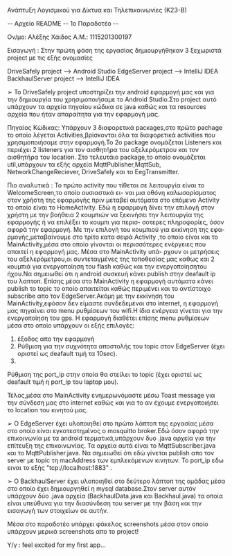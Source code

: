 ﻿Ανάπτυξη Λογισμικού για Δίκτυα και Τηλεπικοινωνίες (Κ23-Β)


-- Αρχείο README -- 1ο Παραδοτέο --

Ον/μο: Αλέξης Χάιδος
Α.Μ.: 1115201300197

Εισαγωγή : Στην πρώτη φάση της εργασίας δημιουργήθηκαν 3 ξεχωριστά project με τις εξής ονομασίες

DriveSafely project    --> Android Studio
EdgeServer project     --> IntelliJ IDEA
BackhaulServer project --> IntelliJ IDEA


➢ Το DriveSafely project υποστηρίζει την android εφαρμογή μας και για την δημιουργία του χρησιμοποιήσαμε το Android Studio.Στο project αυτό υπάρχουν τα αρχεία πηγαίου κώδικα σε java καθώς και τα resources αρχεία που ήταν απαραίτητα για την εφαρμογή μας.

Πηγαίος Κώδικας: Υπάρχουν 3 διαφορετικά pacκages,στο πρώτο pachage το οποίο λέγεται Activities,βρίσκονται όλα
τα διαφορετικά activities που χρησιμοποιήσαμε στην εφαρμογή.Το 2ο package ονομάζεται Listeners
και περιέχει 2 listeners για τον αισθητήρα του αξελερόμετρου και τον αισθητήρα του location.
Στο τελευτάιο package,το οποίο ονομάζεται util,υπάρχουν τα εξής αρχεία MqttPublisher,MqttSub,
NetworkChangeReciever, DriveSafely και το EegTransmitter.

Πιο αναλυτικά : Το πρώτο activity που τίθεται σε λειτουργία είναι το WelcomeScreen,το οποίο ουσιαστικά ει-
ναι μια οθόνη καλωσορίσματος στον χρήστη της εφαρμογής πριν μεταβεί αυτόματα στο επόμενο
Activity το οποίο είναι το HomeActivity. Εδώ η εφαρμογή δίνει την επιλογή στον χρήστη με την
βοήθεια 2 κουμπιών να ξεκινήσει την λειτουργία της εφαρμογής ή να επιλέξει το κουμπι για περισ-
σοτερες πληροφορίες, όσον αφορά την εφαρμογή. Με την επιλογή του κουμπιού για εκκίνηση της εφα-
ρμογής,μεταβαίνουμε στο τρίτο κατα σειρά Activity ,το οποίο είναι και το MainActivity,μέσα στο
οποίο γίνονται οι περισσότερες ενέργειες που απαιτεί η εφαρμογή μας. Μέσα στο MainActivity υπά-
ρχουν οι μετρήσεις του αξελερόμετρου,οι συντεταγμένες της τοποθεσίας μας καθως και 2 κουμπιά για
ενεργοποίηση του flash καθώς και την ενεργοποίησητου ήχου.Να σημειωθεί ότι η android συσκευή κάνει
publish στην deafault ip του λαπτοπ. Επίσης μέσα στο MainActivity η εφαρμογή αυτόματα κάνει publish
το topic το οποίο απαιτείται καθώς περιμένει και το αντίστοιχο subscribe απο τον EdgeServer.Ακόμη με
την εκκίνηση του MainActivity,εφόσον δεν είμαστε συνδεδεμένοι στο internet, η εφαρμογή μας πηγαίνει
στο menu ρυθμίσεων του wifi.Η ίδια ενέργεια γίνεται για την ενεργοποίηση του gps. Η εφαρμογή διαθέτει επίσης menu ρυθμίσεων μέσα στο οποίο υπάρχουν οι εξής επιλογές:

1. έξοδος απο την εφαρμογή
2. Ρύθμιση για την συχνότητα αποστολής του topic στον EdgeServer (έχει οριστεί ως deafault τιμή τα 10sec).
3. 
Ρύθμιση της port_ip στην οποία θα στείλει το topic (έχει οριστεί ως deafault τιμή η port_ip του laptop μου).

Τέλος,μέσα στο MainActivity	ενημερωνόμαστε μέσω Toast message για την σύνδεση μας στο internet καθώς και για το αν έχουμε
ενεργοποιήσει το location του κινητού μας.




➢ Ο EdgeServer έχει υλοποιηθεί στο πρώτο λάπτοπ της εργασίας μέσα στο οποίο είναι εγκατεστημένος ο mosquitto broker.Εδώ όσον αφορά την επικοινωνία με τα android τερματικά,υπάρχουν δυο .java αρχεία για την επίτευξη της επικοινωνίας. Τα αρχεία αυτά είναι το MqttSubscriber.java και το MqttPublisher.java. Να σημειωθεί ότι εδώ γίνεται publish απο τον server με topic τη macAddress των εμπλεκόμενων κινητων. Το port_ip εδω ειναι το εξής "tcp://localhost:1883" .






➢ Ο BackhaulServer έχει υλοποιηθεί στο δεύτερο λάπτοπ της ομάδας μέσα
στο οποίο έχει δημιουργηθεί η mysql database.Στον server αυτόν υπάρχουν δύο .java αρχεία (BackhaulData.java και Backhaul.java) τα οποία είναι υπεύθυνα για την διασύνδεση του server με την βάση και την εισαγωγή των στοιχείων σε αυτήν.








Μέσα στο παραδοτέο υπάρχει φάκελος screenshots μέσα στον οποίο υπάρχουν μερικά screenshots απο το project!

Υ/γ : feel excited for my first app...

					
					
